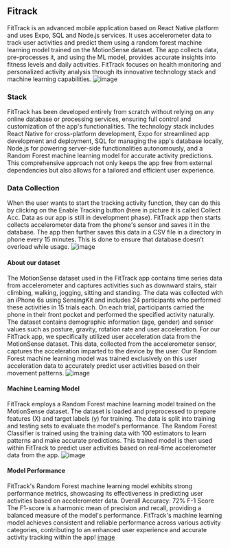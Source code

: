 ## Fitrack
 FitTrack is an advanced mobile application based on React Native platform and uses Expo, SQL and Node.js services. It uses accelerometer data to track user activities and predict them using a random forest machine learning model trained on the MotionSense dataset. The app collects data, pre-processes it, and using the ML model, provides accurate insights into fitness levels and daily activities. FitTrack focuses on health monitoring and personalized activity analysis through its innovative technology stack and machine learning capabilities.
![image](https://github.com/CoolProgrammerAK/Fittrack/assets/68710643/dd05fbb5-f00d-401c-9781-b177aa77b346)

### Stack
FitTrack has been developed entirely from scratch without relying on any online database or processing services, ensuring full control and customization of the app's functionalities.
The technology stack includes React Native for cross-platform development, Expo for streamlined app development and deployment, SQL for managing the app's database locally, Node.js for powering server-side functionalities autonomously, and a Random Forest machine learning model for accurate activity predictions. 
This comprehensive approach not only keeps the app free from external dependencies but also allows for a tailored and efficient user experience.


### Data Collection
When the user wants to start the tracking activity function, they can do this by clicking on the Enable Tracking button (here in picture it is called Collect Acc. Data as our app is still in development phase). FitTrack app then  starts collects accelerometer data from the phone's sensor and saves it in the database. The app then further saves this data in a CSV file in a directory in phone every 15 minutes. This is done to ensure that database doesn’t overload while usage.
![image](https://github.com/CoolProgrammerAK/Fittrack/assets/68710643/9554d7a8-5007-45ca-87f8-974ceb5ccafb)

#### About our dataset
The MotionSense dataset used in the FitTrack app contains time series data from accelerometer and captures activities such as downward stairs, stair climbing, walking, jogging, sitting and standing. 
The data was collected with an iPhone 6s using SensingKit and includes 24 participants who performed these activities in 15 trials each. On each trial, participants carried the phone in their front pocket and performed the specified activity naturally. 
The dataset contains demographic information (age, gender) and sensor values ​​such as posture, gravity, rotation rate and user acceleration. 
For our FitTrack app, we specifically utilized user acceleration data from the MotionSense dataset. This data, collected from the accelerometer sensor, captures the acceleration imparted to the device by the user. Our Random Forest machine learning model was trained exclusively on this user acceleration data to accurately predict user activities based on their movement patterns.
![image](https://github.com/CoolProgrammerAK/Fittrack/assets/68710643/ad9f1dc3-07f9-4c61-8853-3c0ef4686222)

#### Machine Learning Model
FitTrack employs a Random Forest machine learning model trained on the MotionSense dataset. 
The dataset is loaded and preprocessed to prepare features (X) and target labels (y) for training.
The data is split into training and testing sets to evaluate the model's performance.
The Random Forest Classifier is trained using the training data with 100 estimators to learn patterns and make accurate predictions.
This trained model is then used within FitTrack to predict user activities based on real-time accelerometer data from the app.
![image](https://github.com/CoolProgrammerAK/Fittrack/assets/68710643/d055d673-c42e-4f0c-a9c3-30c8a027265f)

####  Model Performance
FitTrack's Random Forest machine learning model exhibits strong performance metrics, showcasing its effectiveness in predicting user activities based on accelerometer data. 
Overall Accuracy: 72% F-1 Score
The F1-score is a harmonic mean of precision and recall, providing a balanced measure of the model's performance. 
FitTrack's machine learning model achieves consistent and reliable performance across various activity categories, contributing to an enhanced user experience and accurate activity tracking within the app!
[image](https://github.com/CoolProgrammerAK/Fittrack/assets/68710643/be7e152a-8daa-4074-9618-52411dcb64bd)



